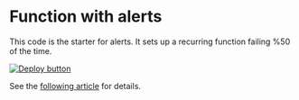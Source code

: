 # Function with alerts

This code is the starter for alerts.  It sets up a recurring function failing %50 of the time.

[![Deploy button](http://azuredeploy.net/deploybutton.png)](https://portal.azure.com/#create/Microsoft.Template/uri/https%3A%2F%2Fraw.githubusercontent.com%2Fvplauzon%2Ffunction%2Fmaster%2Falert-run-failed%2Fdeploy.json)

See the [following article](TODO) for details.
